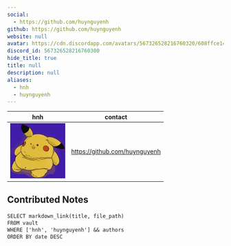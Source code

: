 ```yaml
---
social: 
  - https://github.com/huynguyenh
github: https://github.com/huynguyenh
website: null
avatar: https://cdn.discordapp.com/avatars/567326528216760320/608ffce140ad8830f6e2308763c7a127
discord_id: 567326528216760300
hide_title: true
title: null
description: null
aliases: 
  - hnh
  - huynguyenh
---
```

<div class="profile"/>

| hnh                                                                                                        | contact                       |
| ---------------------------------------------------------------------------------------------------------- | ----------------------------- |
| ![](assets/hnh_608ffce140ad8830f6e2308763c7a127.webp) | https://github.com/huynguyenh |

## Contributed Notes

```dsql-list
SELECT markdown_link(title, file_path)
FROM vault
WHERE ['hnh', 'huynguyenh'] && authors
ORDER BY date DESC
```
